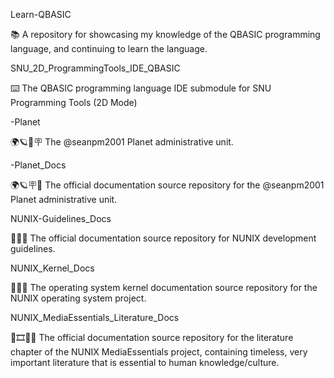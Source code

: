 
Learn-QBASIC

📚️ A repository for showcasing my knowledge of the QBASIC programming language, and continuing to learn the language. 

SNU_2D_ProgrammingTools_IDE_QBASIC

⌨️ The QBASIC programming language IDE submodule for SNU Programming Tools (2D Mode)

-Planet

🌍️🪐️🌌️🪧️ The @seanpm2001 Planet administrative unit.

-Planet_Docs

🌍️🪐️🪧️📖️ The official documentation source repository for the @seanpm2001 Planet administrative unit.

NUNIX-Guidelines_Docs

🧠️📑️📖️ The official documentation source repository for NUNIX development guidelines. 

NUNIX_Kernel_Docs

🧠️🐧️📖️ The operating system kernel documentation source repository for the NUNIX operating system project. 

NUNIX_MediaEssentials_Literature_Docs

🧠️🎞️📙️📖️ The official documentation source repository for the literature chapter of the NUNIX MediaEssentials project, containing timeless, very important literature that is essential to human knowledge/culture. 

